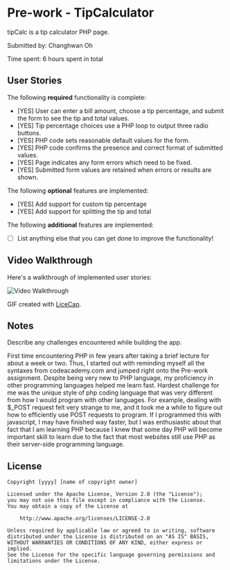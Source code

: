 # Pre-work - TipCalculator

tipCalc is a tip calculator PHP page.

Submitted by: Changhwan Oh

Time spent: 6 hours spent in total

## User Stories

The following **required** functionality is complete:
* [YES] User can enter a bill amount, choose a tip percentage, and submit the form to see the tip and total values.
* [YES] Tip percentage choices use a PHP loop to output three radio buttons.
* [YES] PHP code sets reasonable default values for the form.
* [YES] PHP code confirms the presence and correct format of submitted values.
* [YES] Page indicates any form errors which need to be fixed.
* [YES] Submitted form values are retained when errors or results are shown.

The following **optional** features are implemented:
* [YES] Add support for custom tip percentage
* [YES] Add support for splitting the tip and total

The following **additional** features are implemented:

* [ ] List anything else that you can get done to improve the functionality!

## Video Walkthrough

Here's a walkthrough of implemented user stories:

<img src='http://i.imgur.com/link/to/your/gif/file.gif' title='Video Walkthrough' width='' alt='Video Walkthrough' />

GIF created with [LiceCap](http://www.cockos.com/licecap/).

## Notes

Describe any challenges encountered while building the app.

First time encountering PHP in few years after taking a brief lecture for about a week or two.
Thus, I started out with reminding myself all the syntaxes from codeacademy.com and jumped right onto the Pre-work assignment.
Despite being very new to PHP language, my proficiency in other programming languages helped me learn fast.
Hardest challenge for me was the unique style of php coding language that was very different from how I would program with other languages. For example, dealing with $_POST request felt very strange to me, and it took me a while to figure out how to efficiently use POST requests to program. If I programmed this with javascript, I may have finished way faster, but I was enthusiastic about that fact that I am learning PHP because I knew that some day PHP will become important skill to learn due to the fact that most websites still use PHP as their server-side programming language. 

## License

    Copyright [yyyy] [name of copyright owner]

    Licensed under the Apache License, Version 2.0 (the "License");
    you may not use this file except in compliance with the License.
    You may obtain a copy of the License at

        http://www.apache.org/licenses/LICENSE-2.0

    Unless required by applicable law or agreed to in writing, software
    distributed under the License is distributed on an "AS IS" BASIS,
    WITHOUT WARRANTIES OR CONDITIONS OF ANY KIND, either express or implied.
    See the License for the specific language governing permissions and
    limitations under the License.
